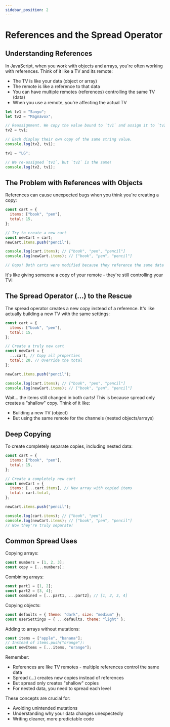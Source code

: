 ```yaml
---
sidebar_position: 2
---
```


# References and the Spread Operator

## Understanding References

In JavaScript, when you work with objects and arrays, you're often working with references. Think of it like a TV and its remote:

- The TV is like your data (object or array)
- The remote is like a reference to that data
- You can have multiple remotes (references) controlling the same TV (data)
- When you use a remote, you're affecting the actual TV

```javascript
let tv1 = "Sanyo";
let tv2 = "Magnavox";

// Reassignment. We copy the value bound to `tv1` and assign it to `tv2`. `"Magnavox"` is garbage collected.
tv2 = tv1;

// Each display their own copy of the same string value.
console.log(tv2, tv1);

tv1 = "LG";

// We re-assigned `tv1`, but `tv2` is the same!
console.log(tv2, tv1);
```

## The Problem with References with Objects

References can cause unexpected bugs when you think you're creating a copy:

```javascript
const cart = {
  items: ["book", "pen"],
  total: 15,
};

// Try to create a new cart
const newCart = cart;
newCart.items.push("pencil");

console.log(cart.items); // ["book", "pen", "pencil"]
console.log(newCart.items); // ["book", "pen", "pencil"]

// Oops! Both carts were modified because they reference the same data
```

It's like giving someone a copy of your remote - they're still controlling your TV!

## The Spread Operator (...) to the Rescue

The spread operator creates a new copy instead of a reference. It's like actually building a new TV with the same settings:

```javascript
const cart = {
  items: ["book", "pen"],
  total: 15,
};

// Create a truly new cart
const newCart = {
  ...cart, // Copy all properties
  total: 20, // Override the total
};

newCart.items.push("pencil");

console.log(cart.items); // ["book", "pen", "pencil"]
console.log(newCart.items); // ["book", "pen", "pencil"]
```

Wait... the items still changed in both carts! This is because spread only creates a "shallow" copy. Think of it like:

- Building a new TV (object)
- But using the same remote for the channels (nested objects/arrays)

## Deep Copying

To create completely separate copies, including nested data:

```javascript
const cart = {
  items: ["book", "pen"],
  total: 15,
};

// Create a completely new cart
const newCart = {
  items: [...cart.items], // New array with copied items
  total: cart.total,
};

newCart.items.push("pencil");

console.log(cart.items); // ["book", "pen"]
console.log(newCart.items); // ["book", "pen", "pencil"]
// Now they're truly separate!
```

## Common Spread Uses

Copying arrays:

```javascript
const numbers = [1, 2, 3];
const copy = [...numbers];
```

Combining arrays:

```javascript
const part1 = [1, 2];
const part2 = [3, 4];
const combined = [...part1, ...part2]; // [1, 2, 3, 4]
```

Copying objects:

```javascript
const defaults = { theme: "dark", size: "medium" };
const userSettings = { ...defaults, theme: "light" };
```

Adding to arrays without mutations:

```javascript
const items = ["apple", "banana"];
// Instead of items.push("orange"):
const newItems = [...items, "orange"];
```

Remember:

- References are like TV remotes - multiple references control the same data
- Spread (...) creates new copies instead of references
- But spread only creates "shallow" copies
- For nested data, you need to spread each level

These concepts are crucial for:

- Avoiding unintended mutations
- Understanding why your data changes unexpectedly
- Writing cleaner, more predictable code
